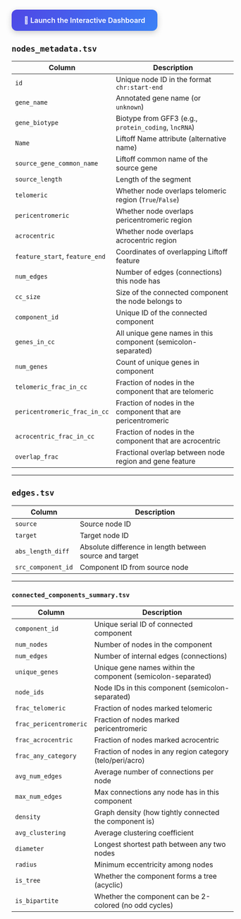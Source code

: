 <h1> <a href="https://mydennislab.github.io/2025-CHM13v2-SDs/" target="_blank" style="display:inline-block; padding: 14px 28px; background: linear-gradient(135deg, #4f46e5, #3b82f6); color: #fff; font-size: 16px; font-weight: 600; text-decoration: none; border-radius: 12px; box-shadow: 0 4px 14px rgba(0,0,0,0.2); transition: transform 0.2s ease-in-out; cursor: pointer;">
  🚀 Launch the Interactive Dashboard
</a> </h1>


## `nodes_metadata.tsv`

| Column | Description |
|--------|-------------|
| `id` | Unique node ID in the format `chr:start-end` |
| `gene_name` | Annotated gene name (or `unknown`) |
| `gene_biotype` | Biotype from GFF3 (e.g., `protein_coding`, `lncRNA`) |
| `Name` | Liftoff Name attribute (alternative name) |
| `source_gene_common_name` | Liftoff common name of the source gene |
| `source_length` | Length of the segment |
| `telomeric` | Whether node overlaps telomeric region (`True`/`False`) |
| `pericentromeric` | Whether node overlaps pericentromeric region |
| `acrocentric` | Whether node overlaps acrocentric region |
| `feature_start`, `feature_end` | Coordinates of overlapping Liftoff feature |
| `num_edges` | Number of edges (connections) this node has |
| `cc_size` | Size of the connected component the node belongs to |
| `component_id` | Unique ID of the connected component |
| `genes_in_cc` | All unique gene names in this component (semicolon-separated) |
| `num_genes` | Count of unique genes in component |
| `telomeric_frac_in_cc` | Fraction of nodes in the component that are telomeric |
| `pericentromeric_frac_in_cc` | Fraction of nodes in the component that are pericentromeric |
| `acrocentric_frac_in_cc` | Fraction of nodes in the component that are acrocentric |
| `overlap_frac` | Fractional overlap between node region and gene feature |

---

## `edges.tsv`

| Column | Description |
|--------|-------------|
| `source` | Source node ID |
| `target` | Target node ID |
| `abs_length_diff` | Absolute difference in length between source and target |
| `src_component_id` | Component ID from source node |

---

### `connected_components_summary.tsv`

| Column | Description |
|--------|-------------|
| `component_id` | Unique serial ID of connected component |
| `num_nodes` | Number of nodes in the component |
| `num_edges` | Number of internal edges (connections) |
| `unique_genes` | Unique gene names within the component (semicolon-separated) |
| `node_ids` | Node IDs in this component (semicolon-separated) |
| `frac_telomeric` | Fraction of nodes marked telomeric |
| `frac_pericentromeric` | Fraction of nodes marked pericentromeric |
| `frac_acrocentric` | Fraction of nodes marked acrocentric |
| `frac_any_category` | Fraction of nodes in any region category (telo/peri/acro) |
| `avg_num_edges` | Average number of connections per node |
| `max_num_edges` | Max connections any node has in this component |
| `density` | Graph density (how tightly connected the component is) |
| `avg_clustering` | Average clustering coefficient |
| `diameter` | Longest shortest path between any two nodes |
| `radius` | Minimum eccentricity among nodes |
| `is_tree` | Whether the component forms a tree (acyclic) |
| `is_bipartite` | Whether the component can be 2-colored (no odd cycles) |
